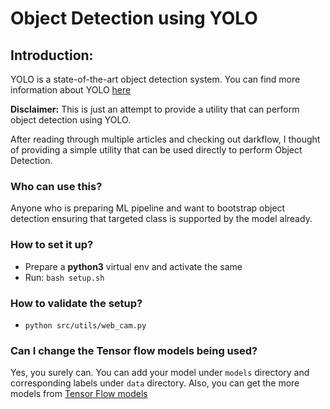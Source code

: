 # Object Detection using YOLO

## Introduction:
YOLO is a state-of-the-art object detection system. You can find more information about YOLO [here](https://pjreddie.com/darknet/yolo/)

**Disclaimer:** This is just an attempt to provide a utility that can perform object detection using YOLO.

After reading through multiple articles and checking out darkflow, I thought of providing a simple utility that can be used directly to perform Object Detection.

### Who can use this?
Anyone who is preparing ML pipeline and want to bootstrap object detection ensuring that targeted class is supported by the model already.

### How to set it up?
- Prepare a **python3** virtual env and activate the same
- Run: `bash setup.sh`

### How to validate the setup?
- `python src/utils/web_cam.py`

### Can I change the Tensor flow models being used?
Yes, you surely can. You can add your model under `models` directory and corresponding labels under `data` directory. Also, you can get the more models from [Tensor Flow models](https://github.com/tensorflow/models/blob/master/research/object_detection/g3doc/detection_model_zoo.md)
